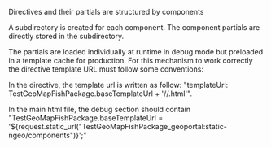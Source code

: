 Directives and their partials are structured by components

A subdirectory is created for each component.
The component partials are directly stored in the subdirectory.

The partials are loaded individually at runtime in debug mode but preloaded in a template cache for production.
For this mechanism to work correctly the directive template URL must follow some conventions:

In the directive, the template url is written as follow: "templateUrl: TestGeoMapFishPackage.baseTemplateUrl + '/<component>/<partial>.html'".

In the main html file, the debug section should contain "TestGeoMapFishPackage.baseTemplateUrl = '${request.static_url("TestGeoMapFishPackage_geoportal:static-ngeo/components")}';"
